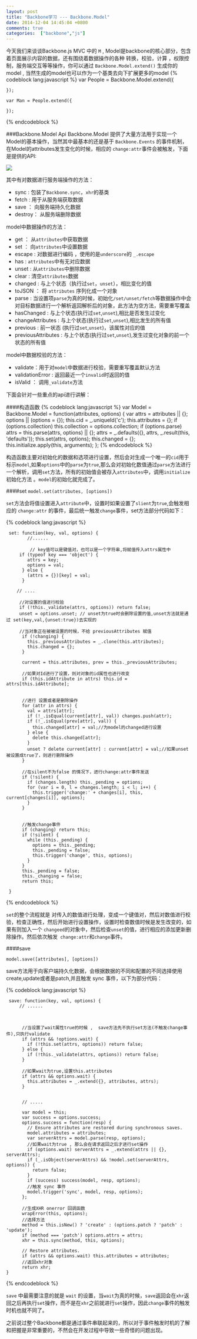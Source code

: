 ```yaml
---
layout: post
title: "Backbone学习 --- Backbone.Model"
date: 2014-12-04 14:45:04 +0800
comments: true
categories:  ["backbone","js"] 
---
```

 
今天我们来谈谈Backbone.js MVC 中的 `M` , Model是backbone的核心部分，包含着页面展示内容的数据，还有围绕着数据操作的各种 转换，校验，计算 ，权限控制，服务端交互等等操作，你可以通过 `Backbone.Model.extend()` 生成你的model , 当然生成的model也可以作为一个基类去向下扩展更多的model
{% codeblock lang:javascript %}
	var People = Backbone.Model.extend({
			
	});

	var Man = People.extend({

	});

{% endcodeblock %}
<!-- more -->

###Backbone.Model Api
Backbone.Model 提供了大量方法用于实现一个Model的基本操作，当然其中最基本的还是基于 `Backbone.Events` 的事件机制，在Model的attributes发生变化的时候，相应的 `change:attr`事件会被触发，下面是提供的API:
	
![](https://raw.githubusercontent.com/qbright/post/master/image/20141205165058.png)

其中有对数据进行服务端操作的方法：

*	sync   :  包装了`Backbone.sync`，`xhr`的基类
*	fetch  :  用于从服务端获取数据
*	save   ： 向服务端持久化数据
*	destroy： 从服务端删除数据

model中数据操作的方法：

*	get ： 从`attributes`中获取数据
*	set ： 向`attributes`中设置数据
*	escape : 对数据进行编码 ，使用的是`underscore`的 `_.escape`
*	has : `attributes`中有无对应数据
*	unset : 从`attributes`中删除数据
*	clear : 清空`attributes`数据
*	changed : 与上个状态（执行过`set`，`unset`），相比变化的值
*	toJSON ： 将 `attributes` 序列化成一个对象
*	parse : 当设置项`parse`为真的时候，初始化`/set/unset/fetch`等数据操作中会对目标数据进行一个解析返回解析后的对象，此方法为空方法，需要重写覆盖
*   hasChanged : 与上个状态(执行过`set`,`unset`),相比是否发生过变化
*   changeAttributes : 与上个状态(执行过`set`,`unset`),相比发生的所有值
*   previous : 前一状态 (执行过`set`,`unset`)，该属性对应的值
*   previousAttributes : 与上个状态(执行过`set`,`unset`),发生过变化对象的前一个状态的所有值

model中数据校验的方法：

*	validate：用于对`model`中数据进行校验，需要重写覆盖默认方法
*	validationError : 返回最近一个`invalid`时返回的值
*	isValid ： 调用`_validate`方法

下面会针对一些重点的api进行讲解：

####构造函数
{% codeblock lang:javascript %}	
	  var Model = Backbone.Model = function(attributes, options) {
		    var attrs = attributes || {};
		    options || (options = {});
		    this.cid = _.uniqueId('c');
		    this.attributes = {};
		    if (options.collection) this.collection = options.collection;
		    if (options.parse) attrs = this.parse(attrs, options) || {};
		    attrs = _.defaults({}, attrs, _.result(this, 'defaults'));
		    this.set(attrs, options);
		    this.changed = {};
		    this.initialize.apply(this, arguments);
  	};
{% endcodeblock %}

构造函数主要对初始化的数据和选项进行设置，然后会对生成一个唯一的`cid`用于标示`model`,如果`options`中的`parse`为`true`,那么会对初始化数值通过`parse`方法进行一个解析，调用`set`方法，所有的初始值会被存入`attributes`中，调用`initialize`初始化方法 。`model`的初始化就完成了。

####set 
 `model.set(attributes, [options]) `

`set`方法会将值设置进入`attribute`中，设置时如果设置了`slient`为`true`,会触发相应的 `change:attr` 的事件，最后统一触发`change`事件，set方法部分代码如下：

{% codeblock lang:javascript %}

	 set: function(key, val, options) {
			//......

			 // key值可以是键值对，也可以是一个字符串,将赋值传入attrs属性中	
		 if (typeof key === 'object') {
	        attrs = key;
	        options = val;
	      } else {
	        (attrs = {})[key] = val;
	      }

		// ....

		 //对设置的值进行校验 
      	 if (!this._validate(attrs, options)) return false;
		 unset = options.unset; // unset为true时会删除设置的值,unset方法就是通过 set(key,val,{unset:true})去实现的
		
		 //当对象正在被被设置的时候，不给 previousAttributes 赋值
	      if (!changing) {
	        this._previousAttributes = _.clone(this.attributes); 
	        this.changed = {};
	      }
	      
	      current = this.attributes, prev = this._previousAttributes;
	
	      //如果对Id进行了设置，则对对象的id属性也进行改变
	      if (this.idAttribute in attrs) this.id = attrs[this.idAttribute];
	

	      //进行 设置或者是删除操作
	      for (attr in attrs) {
	        val = attrs[attr];
	        if (!_.isEqual(current[attr], val)) changes.push(attr);
	        if (!_.isEqual(prev[attr], val)) {
	          this.changed[attr] = val;//为model的changed进行设置
	        } else {
	          delete this.changed[attr];
	        }
	        unset ? delete current[attr] : current[attr] = val;//如果unset被设置成true了，则进行删除操作
	      }
	      
	      //在silent不为false 的情况下，进行change:attr事件发送
	      if (!silent) {
	        if (changes.length) this._pending = options;
	        for (var i = 0, l = changes.length; i < l; i++) {
	          this.trigger('change:' + changes[i], this, current[changes[i]], options);
	        }
	      }
	

	      //触发change事件
	      if (changing) return this;
	      if (!silent) {
	        while (this._pending) {
	          options = this._pending;
	          this._pending = false;
	          this.trigger('change', this, options);
	        }
	      }
	      this._pending = false;
	      this._changing = false;
	      return this;
		
	 }

{% endcodeblock %}

`set`的整个流程就是 对传入的数值进行处理，变成一个键值对，然后对数值进行校验，检查正确性，然后开始进行设置操作，设置时检查数值时候是发生改变的，如果有则加入一个 `changeed`的对象中，然后检查`unset`的值，进行相应的添加更新删除操作。然后依次触发` change:attr`和`change`事件。

####save

`model.save([attributes], [options]) `

save方法用于向客户端持久化数据，会根据数据的不同和配置的不同选择使用create,update或者是patch,并且触发 sync 事件，以下为部分代码：

{% codeblock lang:javascript %}

	 save: function(key, val, options) {	  		
		 // ......
	     

	      
	      //当设置了wait属性true的时候 ,  save方法先不执行set方法(不触发change事件),只执行validate
	      if (attrs && !options.wait) {
	        if (!this.set(attrs, options)) return false;
	      } else {
	        if (!this._validate(attrs, options)) return false;
	      }

		  //如果wait为true,设置this.attributes
	      if (attrs && options.wait) {
	        this.attributes = _.extend({}, attributes, attrs);
	      }
	      

		  // .....
		  
	      var model = this;
	      var success = options.success;
	      options.success = function(resp) {
	        // Ensure attributes are restored during synchronous saves.
	        model.attributes = attributes;
	        var serverAttrs = model.parse(resp, options);
	        //如果wait为true , 那么会在请求返回之后才进行set操作
	        if (options.wait) serverAttrs = _.extend(attrs || {}, serverAttrs);
	        if (_.isObject(serverAttrs) && !model.set(serverAttrs, options)) {
	          return false;
	        }
	        if (success) success(model, resp, options);
	        //触发 sync 事件
	        model.trigger('sync', model, resp, options);
	      };

		  //生成XHR onerror 回调函数
	      wrapError(this, options);
		  //选择方法
	      method = this.isNew() ? 'create' : (options.patch ? 'patch' : 'update');
	      if (method === 'patch') options.attrs = attrs;
	      xhr = this.sync(method, this, options);
	
	      // Restore attributes.
	      if (attrs && options.wait) this.attributes = attributes;
		  //返回xhr对象
	      return xhr;
    }
	
{% endcodeblock %}

`save` 中最需要注意的就是 `wait` 的设置，当`wait`为真的时候，`save`返回会在`xhr`返回之后再执行`set`操作，而不是在`xhr`之前就进行`set`操作，因此`change`事件的触发时机也就不同了。

之前说过整个Backbone都是通过事件串联起来的，所以对于事件触发时机的了解和把握是非常重要的，不然会在开发过程中导致一些奇怪的问题出现。